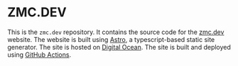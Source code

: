 # ZMC.DEV
This is the `zmc.dev` repository. It contains the source code for the [zmc.dev](https://zmc.dev) website. The website is built using [Astro](https://astro.build/), a typescript-based static site generator. The site is hosted on [Digital Ocean](https://www.digitalocean.com/). The site is built and deployed using [GitHub Actions](https://github.com/features/actions).